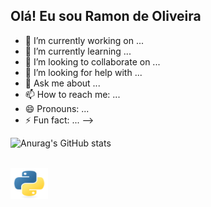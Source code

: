 ## Olá! Eu sou Ramon de Oliveira

- 🔭 I’m currently working on ...
- 🌱 I’m currently learning ...
- 👯 I’m looking to collaborate on ...
- 🤔 I’m looking for help with ...
- 💬 Ask me about ...
- 📫 How to reach me: ...
- 😄 Pronouns: ...
- ⚡ Fun fact: ...
-->

 ![Anurag's GitHub stats](https://github-readme-stats.vercel.app/api?username=Ranvernon&theme=dark&show_icons=true)

<div style="display: inline_block"><br>
  <img align="center" alt="Mon-Python" height="50" width="60" src="https://raw.githubusercontent.com/devicons/devicon/master/icons/python/python-original.svg">
  
</div>

